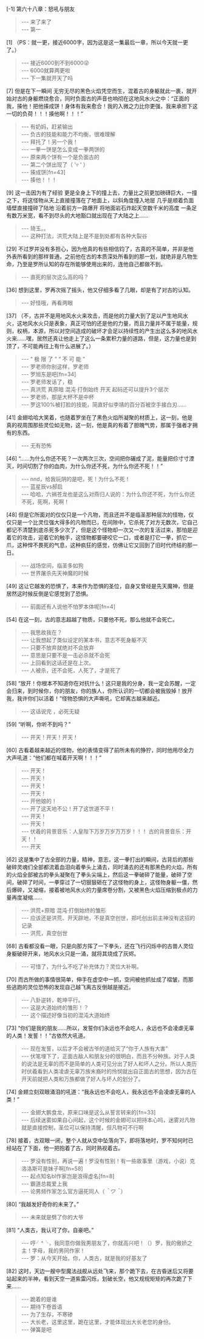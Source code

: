 
[-1] 第六十八章：怒吼与朋友
>--- 来了来了<br>
>--- 第一<br>

[1] （PS：就一更，接近6000字，因为这是这一集最后一章，所以今天就一更了。）
>--- 接近6000到不到6000😜<br>
>--- 6000就算两更啦<br>
>--- 下一集就开天了吗<br>

[7] 但是在下一瞬间 无穷无尽的黑色火焰凭空而生，混着古的身躯就此一裹，就开始对古的身躯燃烧愈合，同时负面古的声音也响彻在这地风水火之中：“正面的我，揍他！把他揍成饼！身体有我来愈合！我的入微之力比你更强，我来承担下这一切的负荷！！！揍他啊！！！”
>--- 有奶妈，赶紧输出<br>
>--- 负古的技能和能力不均衡，很难理解<br>
>--- 拜托了！另一个我！<br>
>--- 一拳一饼是怎么变成一拳两饼的<br>
>--- 原来两个饼有一个是负面古的<br>
>--- 第二个饼出现了（ '▿ ' ）<br>
>--- 揍成饼[fn=43]<br>
>--- 揍他！！！<br>

[9] 这一击因为有了经验 更是全身上下的撞上去，力量比之前更加磅礴巨大，一撞之下，将这怪物从天上直接撞落在了地面上，以斜角度撞入地层 几乎是顺着负面墙壁直接撞碎了陆地 沿着前方一路爆开 将地面岩石炸起天空数千米的高度 一条足有数万米宽，看不到尽头的大地豁口就出现在了大陆之上……
>--- 琦玉。。<br>
>--- 这种打法，洪荒大陆上是不是到处都有各种大裂谷<br>

[29] 不过罗并没有多担心，因为他真的有些相信钧了，古真的不简单，并非是他外表所看到的那样普通，之前他在古的本质深处所看到的那一划，就绝非是凡物生命，乃至是罗所认知的存在所能够使用出来的，连他自己都做不到。
>--- 直死的层次这么高的吗？<br>

[36] 想到这里，罗再次摇了摇头，他又仔细多看了几眼，却是有了对古的认知。
>--- 好怪哦，再看两眼<br>

[37] （不，古并不是用地风水火来攻击，而是他的力量大到了足以产生地风水火，这地风水火只是表象，真正可怕的还是他的力量，而且力量并不属于能量，规则，权柄，本源，所以对空间造成的破坏才会足以持续性的产生出这么多的地风水火来……嘿，居然还真让他走上了这么一条累积力量的道路，但是，这力量也是到顶了，不可能再往上有什么进展了。）
>--- “ 极 限 了 ”
“ 不 可 能 ”<br>
>--- 罗老师你别这样，罗老师<br>
>--- 罗旭东是吧[fn=34]<br>
>--- 罗老师发话了，稳<br>
>--- 真洪荒 真原暗   混沌·打倒始终   开天  起码还可以提升3个层次<br>
>--- 罗老师，那是大杯不是中杯<br>
>--- 罗这100%被打脸的技能，简直好似李靖的百分百被空手接白刃……<br>

[41] 金翅哈哈大笑着，也随着罗坐在了黑色火焰所凝聚的材质上，这一刻，他是真的视周围那些灵位如无物，这一刻，他是真的有着了胆魄气势，那属于强者才拥有的东西。
>--- 无有恐怖<br>

[46] “……为什么你还不死？一次两次三次，空间把你碾成了泥，能量把伱寸寸湮灭，时间切割了你的血肉，为什么你还不死，为什么你还不死！！”
>--- nnd，给我玩阴的是吧，死！为什么不死！<br>
>--- 蓝星辰vs郝启<br>
>--- 哈哈，六祸苍龙也是这么对燕归人说的：为什么你还不死，为什么你还不死，死啊，死啊！<br>

[48] 但是它所面对的仅仅只是一个凡物，而且还并不是临圣那种层次的怪物，仅仅只是一个比灵位强大得多的凡物而已，在间隙中，它杀死了对方无数次，它自己都记不清楚到底杀死多少次了，但是这个怪物却一次又一次的复活过来，那怕是迎着它的攻击，迎着它的触手，这怪物都要硬咬它一口，或者是打它一拳，抓它一爪，这种悍不畏死的气息，这种疯狂的感觉，仿佛让它又回到了旧时代终结的那一日。
>--- 战场空间，临圣多如狗<br>
>--- 世界屠杀先天神魔的时候<br>

[49] 这让它越发的恐惧了，本来作为恐惧的圣位，自身又曾经是先天魔神，但是居然这时候反倒是它感觉到了恐惧。
>--- 前面还有人说他不怕罗本体呢[fn=4]<br>

[54] 在这一刻，古的意志超越了物质，只要他不死，那么他就不会死亡。
>--- 我思故我在？<br>
>--- 让我想起了类似设定的某本书，意志不死身躯不灭<br>
>--- 只要不放弃就绝对不会放弃<br>
>--- 意思是只要不是一击必杀就不会死<br>
>--- 上回看到这话还是在上次。<br>
>--- 人被杀，还不会死，人死了，才是死了<br>

[58] “放开！你根本不知道你在对抗什么！这只是我的分身，我一定会苏醒，一定会归来，到时候你，你的朋友，你的族人，你所认识的一切都会被我毁掉！放开我，我许你们以活着！”怪物恐惧的大声嘶吼，它却离古越来越近。
>--- 这话说完 ，必死无疑<br>

[59] “听啊，你听不到吗？”
>--- 开天！开天！开天！<br>

[60] 古看着越来越近的怪物，他的表情变得了前所未有的狰狞，同时他用尽全力大声吼道：“他们都在喊着开天啊！！！”
>--- 开天！<br>
>--- 开天！<br>
>--- 开天！<br>
>--- 开天！<br>
>--- 开他娘的！<br>
>--- 开了这天地不公！开了这世道不平！<br>
>--- 开天！<br>
>--- 开天！<br>
>--- 伏羲的背景音乐：人皇陛下万岁万岁万万岁！！！
古的背景音乐：开天！！<br>
>--- 开天<br>

[62] 这是集中了古全部的力量，精神，意志，这一拳打出的瞬间，古背后的那些破碎灵魂们全部都流着血泪向着拳头上涌去，同时涌去的还有那黑色的火焰，所有的火焰全部被古的拳头凝聚在了拳头尖端上，然后这一拳破碎了能量，破碎了空间，破碎了时间，一拳穿过了一切狠狠砸在了这怪物的身上，这怪物身躯一僵，然后爆碎，又凝缩，接着被地风水火的力量席卷分割，又被黑色火焰压缩到极点的力量再度凝缩……
>--- 洪荒+原暗   混沌·打倒始终的雏形<br>
>--- 应该还是洪荒、开天辟地，不是真空创世，郑吒创出前主神没有这招的记录<br>
>--- 洪荒，真空创世<br>

[68] 古看都没看一眼，只是向那方挥了一下拳头，还在飞行闪烁中的古兽人灵位身躯破碎开来，地风水火只是一涌，就将其烧成了灰烬。
>--- 可惜了，为什么不吃了补充体力？灵位大补啊。<br>

[70] 而古所做的事情很简单，伸手在虚空中一抓，空间被他抓扯成了褶皱，而那些逃跑的灵位恐怖的发现自己越飞离古反倒越是接近。
>--- 八卦逆转，乾坤平行。<br>
>--- 这是大道始终的雏形！？<br>
>--- 这个描述好像当初的混沌大道始终<br>

[73] “你们是我的朋友……所以，发誓你们永远也不会吃人，永远也不会凌虐无辜的人类！发誓！！”古依然大吼道。
>--- 现在发誓，以后才不会被古爷的道给灭了“你于人族有大害”<br>
>--- 伏笔埋下了，正面古敌人和朋友分的很明白，而且不分种族。对于人类的说法是无辜的而不是简单的人类可见分出了好人和坏人之分。所以人类历时伏羲看到人类凌虐无辜万族末裔时的怜悯就出自正面古的思想，因为古在开天前就把人类和万族都做了好人与坏人的划分了。<br>

[74] 金翅立刻双眼涌泪的吼道：“我永远也不会吃人，我永远也不会凌虐无辜的人类！”
>--- 金翅大鹏食龙，原来口味是这么从誓言转来的[fn=33]<br>
>--- 后续迷雾如果自心间起，这个时候的金翅可以把持本心吗，迷雾对凡物就是直接控制，圣位可以保持清醒，但凡物可不行啊<br>

[78] 接着，古双眼一闭，整个人就从空中坠落向下，即将落地时，罗不知何时已经站在了下面，他一把抱着了古，同时熟视着古。
>--- 罗没有性别，再说一遍！罗没有性别！有一些故事里（游戏，小说）克洛洛斯可是妹子啊[fn=58]<br>
>--- 起点知名bl作家岂是浪得虚名[fn=8]<br>
>--- 霸道总裁爱上我<br>
>--- 论男频作家怎么官方逼死同人（*＾ワ＾*）<br>

[80] “我越发好奇你的未来了。”
>--- 未来就是劈了你的大爷<br>

[81] “人类古，我认可了你，自豪吧。”
>--- 哼╯^╰，我同意你做我男朋友了，你就高兴吧！（）罗，我的傲娇之主！字母，我的男同作家！<br>
>--- 罗：从今天开始，你，人类古，就是我的好基友了<br>

[82] 这时，天边一艘中型魔法战舰从远处飞来，那个跪下去，在古昏迷后又将要站起来的半神，看到天空一道紫雷闪烁，划破长空，他又规规矩矩的再次跪了下来……
>--- 跪着的是谁<br>
>--- 期待下卷首语<br>
>--- 为了生存，不寒碜<br>
>--- 大长老，这里这里，跪在这里，才能体现出大长老您的身份。<br>
>--- 弹簧是吧<br>

